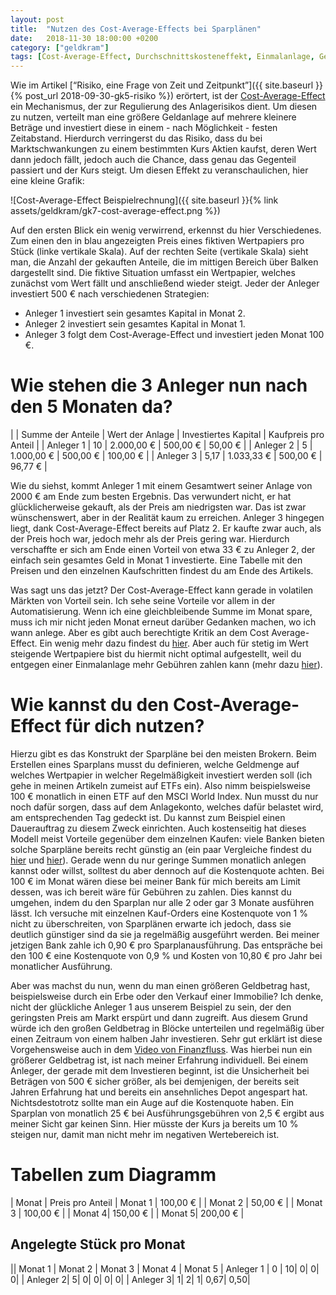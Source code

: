 ```yaml
---
layout: post
title:  "Nutzen des Cost-Average-Effects bei Sparplänen"
date:   2018-11-30 18:00:00 +0200
category: ["geldkram"]
tags: [Cost-Average-Effect, Durchschnittskosteneffekt, Einmalanlage, Gebühren, Marktschwankung, Risiko, Sparplan]
---
```


Wie im Artikel [“Risiko, eine Frage von Zeit und Zeitpunkt”]({{ site.baseurl }}{% post_url 2018-09-30-gk5-risiko %}) erörtert, ist der [Cost-Average-Effect](https://de.wikipedia.org/wiki/Durchschnittskosteneffekt) ein Mechanismus, der zur Regulierung des Anlagerisikos dient. Um diesen zu nutzen, verteilt man eine größere Geldanlage auf mehrere kleinere Beträge und investiert diese in einem - nach Möglichkeit - festen Zeitabstand. Hierdurch verringerst du das Risiko, dass du bei Marktschwankungen zu einem bestimmten Kurs Aktien kaufst, deren Wert dann jedoch fällt, jedoch auch die Chance, dass genau das Gegenteil passiert und der Kurs steigt. Um diesen Effekt zu veranschaulichen, hier eine kleine Grafik:

![Cost-Average-Effect Beispielrechnung]({{ site.baseurl }}{% link assets/geldkram/gk7-cost-average-effect.png %})

Auf den ersten Blick ein wenig verwirrend, erkennst du hier Verschiedenes. Zum einen den in blau angezeigten Preis eines fiktiven Wertpapiers pro Stück (linke vertikale Skala). Auf der rechten Seite (vertikale Skala) sieht man, die Anzahl der gekauften Anteile, die im mittigen Bereich über Balken dargestellt sind. Die fiktive Situation umfasst ein Wertpapier, welches zunächst vom Wert fällt und anschließend wieder steigt. Jeder der Anleger investiert 500 € nach verschiedenen Strategien:
* Anleger 1 investiert sein gesamtes Kapital in Monat 2.
* Anleger 2 investiert sein gesamtes Kapital in Monat 1.
* Anleger 3 folgt dem Cost-Average-Effect und investiert jeden Monat 100 €.

# Wie stehen die 3 Anleger nun nach den 5 Monaten da?

| | Summe der Anteile | Wert der Anlage | Investiertes Kapital | Kaufpreis pro Anteil | 
| Anleger 1 | 10 | 2.000,00 € | 500,00 € | 50,00 € | 
| Anleger 2 | 5 | 1.000,00 € | 500,00 € | 100,00 € | 
| Anleger 3 | 5,17 | 1.033,33 € | 500,00 € | 96,77 € | 

Wie du siehst, kommt Anleger 1 mit einem Gesamtwert seiner Anlage von 2000 € am Ende zum besten Ergebnis. Das verwundert nicht, er hat glücklicherweise gekauft, als der Preis am niedrigsten war. Das ist zwar wünschenswert, aber in der Realität kaum zu erreichen. Anleger 3 hingegen liegt, dank Cost-Average-Effect bereits auf Platz 2. Er kaufte zwar auch, als der Preis hoch war, jedoch mehr als der Preis gering war. Hierdurch verschaffte er sich am Ende einen Vorteil von etwa 33 € zu Anleger 2, der einfach sein gesamtes Geld in Monat 1 investierte. Eine Tabelle mit den Preisen und den einzelnen Kaufschritten findest du am Ende des Artikels.

Was sagt uns das jetzt? Der Cost-Average-Effect kann gerade in volatilen Märkten von Vorteil sein. Ich sehe seine Vorteile vor allem in der Automatisierung. Wenn ich eine gleichbleibende Summe im Monat spare, muss ich mir nicht jeden Monat erneut darüber Gedanken machen, wo ich wann anlege. Aber es gibt auch berechtigte Kritik an dem Cost Average-Effect. Ein wenig mehr dazu findest du [hier](https://www.wiwo.de/finanzen/boerse/cost-averaging-ein-effekt-verpufft-an-der-realitaet/8906392.html ). Aber auch für stetig im Wert steigende Wertpapiere bist du hiermit nicht optimal aufgestellt, weil du entgegen einer Einmalanlage mehr Gebühren zahlen kann (mehr dazu [hier](https://www.youtube.com/watch?v=MbI6wEMHmJA&t=1s)).

# Wie kannst du den Cost-Average-Effect für dich nutzen?

Hierzu gibt es das Konstrukt der Sparpläne bei den meisten Brokern. Beim Erstellen eines Sparplans musst du definieren, welche Geldmenge auf welches Wertpapier in welcher Regelmäßigkeit investiert werden soll (ich gehe in meinen Artikeln  zumeist auf ETFs ein).
Also nimm beispielsweise 100 € monatlich in einen ETF auf den MSCI World Index. Nun musst du nur noch dafür sorgen, dass auf dem Anlagekonto, welches dafür belastet wird, am entsprechenden Tag gedeckt ist. Du kannst zum Beispiel einen Dauerauftrag zu diesem Zweck einrichten. Auch kostenseitig hat dieses Modell meist Vorteile gegenüber dem einzelnen Kaufen: viele Banken bieten solche Sparpläne bereits recht günstig an (ein paar Vergleiche findest du [hier](https://www.justetf.com/de/etf-sparplan/sparplan-vergleich.html) und [hier](https://www.extra-funds.de/vorsorgen-mit-etfs/etf-sparplan/)). Gerade wenn du nur geringe Summen monatlich anlegen kannst oder willst, solltest du aber dennoch auf die Kostenquote achten. Bei 100 € im Monat wären diese bei meiner Bank für mich bereits am Limit dessen, was ich bereit wäre für Gebühren zu zahlen. Dies kannst du umgehen, indem du den Sparplan nur alle 2 oder gar 3 Monate ausführen lässt. Ich versuche mit einzelnen Kauf-Orders eine Kostenquote von 1 % nicht zu überschreiten, von Sparplänen erwarte ich jedoch, dass sie deutlich günstiger sind da sie ja regelmäßig ausgeführt werden. Bei meiner jetzigen Bank zahle ich 0,90 € pro Sparplanausführung. Das entspräche bei den 100 € eine Kostenquote von 0,9 % und Kosten von 10,80 € pro Jahr bei monatlicher Ausführung. 

Aber was machst du nun, wenn du man einen größeren Geldbetrag hast, beispielsweise durch ein Erbe oder den Verkauf einer Immobilie? Ich denke, nicht der glückliche Anleger 1 aus unserem Beispiel zu sein, der den geringsten Preis am Markt erspürt und dann zugreift. Aus diesem Grund würde ich den großen Geldbetrag in Blöcke unterteilen und regelmäßig über einen Zeitraum von einem halben Jahr investieren. Sehr gut erklärt ist diese Vorgehensweise  auch in dem [Video von Finanzfluss](https://www.youtube.com/watch?v=v_789nxM6VA). Was hierbei nun ein größerer Geldbetrag ist, ist nach meiner Erfahrung individuell. Bei einem Anleger, der gerade mit dem Investieren beginnt, ist die Unsicherheit bei Beträgen von 500 € sicher größer, als bei demjenigen, der bereits seit Jahren Erfahrung hat und bereits ein ansehnliches Depot angespart hat. Nichtsdestotrotz sollte man ein Auge auf die Kostenquote haben. Ein Sparplan von monatlich 25 € bei Ausführungsgebühren von 2,5 € ergibt aus meiner Sicht gar keinen Sinn. Hier müsste der Kurs ja bereits um 10 % steigen nur, damit man nicht mehr im negativen Wertebereich ist.


# Tabellen zum Diagramm


| Monat | Preis pro Anteil 
| Monat 1 | 100,00 € |
| Monat 2 | 50,00 € |
| Monat 3 | 100,00 € |
| Monat 4| 150,00 € |
| Monat 5| 200,00 € |

## Angelegte Stück pro Monat

|| Monat 1 | Monat 2 | Monat 3 | Monat 4 | Monat 5
| Anleger 1 | 0 | 10| 0| 0| 0|
| Anleger 2| 5| 0| 0| 0| 0|
| Anleger 3| 1| 2| 1| 0,67| 0,50| 